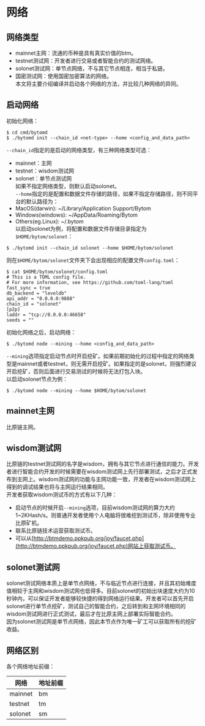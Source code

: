 # 网络

<a name="3793a3fe"></a>
## 网络类型

* mainnet主网：流通的币种是具有真实价值的btm。
* testnet测试网：开发者进行交易或者智能合约的测试网络。
* solonet测试网：单节点网络，不与其它节点相连，相当于私链。
* 国密测试网：使用国密加密算法的网络。<br />本文将主要介绍编译并启动各个网络的方法，并比较几种网络的异同。

<a name="5ad3ae6c"></a>
## 启动网络

初始化网络：

```
$ cd cmd/bytomd
$ ./bytomd init --chain_id <net-type> --home <config_and_data_path>
```

`--chain_id`指定的是启动的网络类型，有三种网络类型可选：

* mainnet：主网
* testnet：wisdom测试网
* solonet：单节点测试网<br />如果不指定网络类型，则默认启动solonet。<br />`--home`指定的是配置和数据文件存储的路径，如果不指定存储路径，则不同平台的默认路径为：
* MacOS(darwin): ~/Library/Application Support/Bytom
* Windows(windows): ~/AppData/Roaming/Bytom
* Others(eg.Linux): ~/.bytom<br />以启动solonet为例，将配置和数据文件存储目录指定为`$HOME/bytom/solonet`：

```
$ ./bytomd init --chain_id solonet --home $HOME/bytom/solonet
```

则在`$HOME/bytom/solonet`文件夹下会出现相应的配置文件`config.toml`：

```
$ cat $HOME/bytom/solonet/config.toml
# This is a TOML config file.
# For more information, see https://github.com/toml-lang/toml
fast_sync = true
db_backend = "leveldb"
api_addr = "0.0.0.0:9888"
chain_id = "solonet"
[p2p]
laddr = "tcp://0.0.0.0:46658"
seeds = ""
```

初始化网络之后，启动网络：

```
$ ./bytomd node --mining --home <config_and_data_path>
```

`--mining`选项指定启动节点时开启挖矿。如果前期初始化的过程中指定的网络类型是mainnet或者testnet，则无需开启挖矿。如果指定的是solonet，则强烈建议开启挖矿，否则后面进行交易测试的时候将无法打包入块。<br />以启动solonet节点为例：

```
$ ./bytomd node --mining --home $HOME/bytom/solonet
```

<a name="72270d11"></a>
## mainnet主网

比原链主网。

<a name="16d2516d"></a>
## wisdom测试网

比原链的testnet测试网的名字是wisdom，拥有与其它节点进行通信的能力。开发者进行智能合约开发的时候需要在wisdom测试网上先行部署测试，之后才正式发布到主网上。wisdom测试网的功能与主网功能一致，开发者在wisdom测试网上得到的调试结果也将与主网运行结果相同。<br />开发者获取wisdom测试币的方式有以下几种：

* 启动节点的时候开启`--mining`选项，目前wisdom测试网的算力大约1~2KHash/s。则普通开发者使用个人电脑将很难挖到测试币，除非使用专业比原矿机。
* 联系比原链技术运营获取测试币。
* 可以从[http://btmdemo.ppkpub.org/joy/faucet.php](http://btmdemo.ppkpub.org/joy/faucet.php)网站上获取测试币。

<a name="9ae75420"></a>
## solonet测试网

solonet测试网络本质上是单节点网络，不与临近节点进行连接，并且其初始难度值相较于主网和wisdom测试网也低得多。目前solonet的初始出块速度大约为10秒钟内，可以保证开发者能够较快捷的得到网络运行结果。开发者可以首先开启solonet进行单节点挖矿，测试自己的智能合约，之后转到和主网环境相同的wisdom测试网进行正式测试，最后才在比原主网上部署实际智能合约。<br />因为solonet测试网是单节点网络，因此本节点作为唯一矿工可以获取所有的挖矿收益。

<a name="cb902e53"></a>
## 网络区别

各个网络地址前缀：

| 网络 | 地址前缀 |
| --- | --- |
| mainnet | bm |
| testnet | tm |
| solonet | sm |


